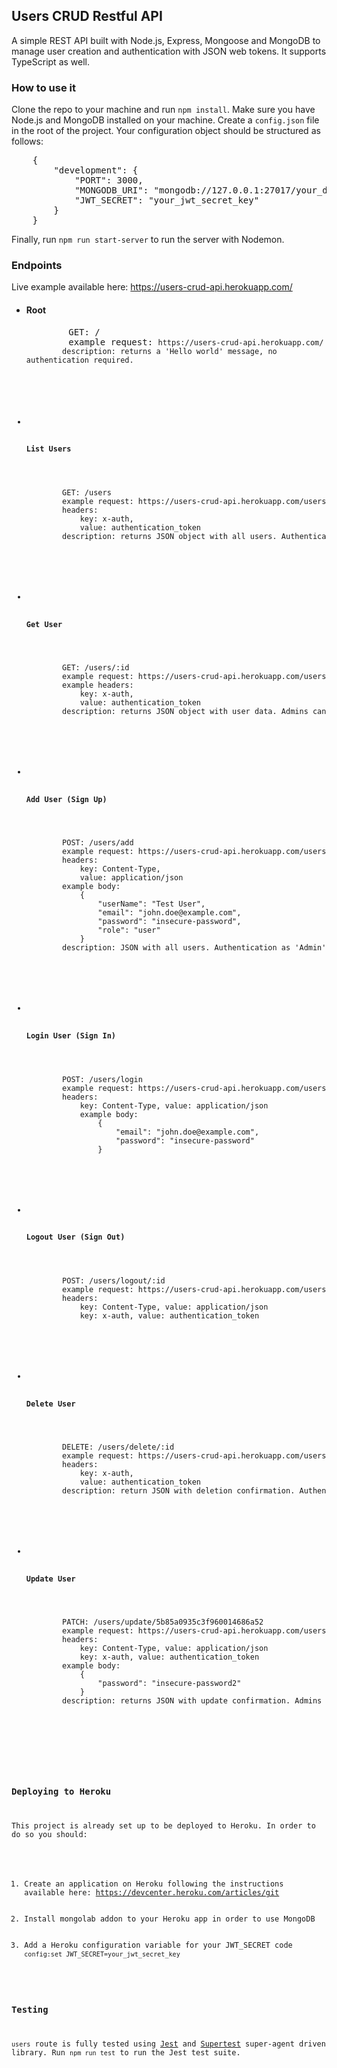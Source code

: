 <h2>Users CRUD Restful API</h2>
<p>A simple REST API built with Node.js, Express, Mongoose and MongoDB to manage user creation and authentication with JSON web tokens. It supports TypeScript as well.</p>

<h3>How to use it</h3>
<p>Clone the repo to your machine and run <code>npm install</code>. Make sure you have Node.js and MongoDB installed on your machine.
Create a <code>config.json</code> file in the root of the project. Your configuration object should be structured as follows:
<pre>
    {
        "development": {
            "PORT": 3000,
            "MONGODB_URI": "mongodb://127.0.0.1:27017/your_db_name",
            "JWT_SECRET": "your_jwt_secret_key"
        }
    }   
</pre>
Finally, run <code>npm run start-server</code> to run the server with Nodemon.</p>

<h3>Endpoints</h3>
<p>Live example available here: <a href="https://users-crud-api.herokuapp.com/" target="blank">https://users-crud-api.herokuapp.com/</a></p>
<ul>
    <li>
        <h4>Root</h4> 
        <pre>
        GET: /
        example request: <code>https://users-crud-api.herokuapp.com/
        description: returns a 'Hello world' message, no authentication required.
        </pre>
    </li>
    <li>
        <h4>List Users</h4> 
        <pre>
        GET: /users
        example request: https://users-crud-api.herokuapp.com/users
        headers: 
            key: x-auth, 
            value: authentication_token
        description: returns JSON object with all users. Authentication as 'Admin'is required.
         </pre>
    </li>
    <li>
        <h4>Get User</h4> 
        <pre>
        GET: /users/:id
        example request: https://users-crud-api.herokuapp.com/users/5b882d6b1e17a40014239236
        example headers: 
            key: x-auth, 
            value: authentication_token
        description: returns JSON object with user data. Admins can access whatever user data, while users can only access their own data.
        </pre>
    </li>
    <li>
        <h4>Add User (Sign Up)</h4> 
        <pre>
        POST: /users/add
        example request: https://users-crud-api.herokuapp.com/users/add
        headers: 
            key: Content-Type, 
            value: application/json
        example body:
            {
                "userName": "Test User",
                "email": "john.doe@example.com",
                "password": "insecure-password",
                "role": "user"
            }
        description:</b> JSON with all users. Authentication as 'Admin'is required.
        </pre>
    </li>
    <li>
        <h4>Login User (Sign In)</h4> 
        <pre>
        POST: /users/login
        example request: https://users-crud-api.herokuapp.com/users/login
        headers:
            key: Content-Type, value: application/json
            example body:
                {
                    "email": "john.doe@example.com",
                    "password": "insecure-password"
                }
        </pre>
    </li>
    <li>
        <h4>Logout User (Sign Out)</h4> 
        <pre>
        POST: /users/logout/:id
        example request: https://users-crud-api.herokuapp.com/users/logout/5b86fde0ccb8100014444fe2
        headers:
            key: Content-Type, value: application/json
            key: x-auth, value: authentication_token
        </pre>
    </li>
    <li>
        <h4>Delete User</h4> 
        <pre>
        DELETE: /users/delete/:id
        example request: https://users-crud-api.herokuapp.com/users/delete/5b86e62f7f06ee00144a8070
        headers:
            key: x-auth,
            value: authentication_token
        description: return JSON with deletion confirmation. Authentication as 'Admin'is required.
        </pre>
    </li>
    <li>
        <h4>Update User</h4> 
        <pre>
        PATCH: /users/update/5b85a0935c3f960014686a52
        example request: https://users-crud-api.herokuapp.com/users/update/5b85a0935c3f960014686a52
        headers:
            key: Content-Type, value: application/json
            key: x-auth, value: authentication_token
        example body:
            {
                "password": "insecure-password2"
            }
        description: returns JSON with update confirmation. Admins can update whatever user data, while user can only update his/her own data.
        </pre>
    </li>
</ul>

<h3>Deploying to Heroku</h3>
<p>This project is already set up to be deployed to Heroku. In order to do so you should:</p>
<ol>
    <li>Create an application on Heroku following the instructions available here: <a href="https://devcenter.heroku.com/articles/git" target="blank">https://devcenter.heroku.com/articles/git</a></li>
    <li>Install mongolab addon to your Heroku app in order to use MongoDB</li>
    <li>Add a Heroku configuration variable for your JWT_SECRET code <code>config:set JWT_SECRET=your_jwt_secret_key</code></li>
</ol>

<h3>Testing</h3>
<p><code>users</code> route is fully tested using <a href="https://github.com/visionmedia/supertest" target="blank">Jest</a> and <a href="https://github.com/visionmedia/supertest" target="blank">Supertest</a> super-agent driven library. Run <code>npm run test</code> to run the Jest test suite.</p>

